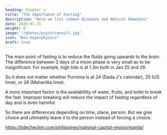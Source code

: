 ```yaml
---
heading: Chapter x
title: "The Importance of Fasting"
description: "Here we list common diseases and Natural Remedies"
date: 2020-01-25
weight: 8
image: "/photos/psych/consult.jpg"
icon: "Bio Superphysics"
draft: true
---
```



The main point of fasting is to reduce the fluids going upwards to the brain. The difference between 2 days of a moon phase is very small as to be insignificant. For example, high tide is at 1.3m both in Jan 25 and 26.

So it does not matter whether Purnima is at 24 (Dada J's calendar), 25 (US time), or 26 (Maharlika time).

A more important factor is the availablility of water, fruits, and toilet to break the fast. Improper breaking will reduce the impact of fasting regardless of day and is even harmful.

So there are differences depending on time, place, person. But we give choice and ultimately leave it to the person instead of forcing a choice. 

https://tidechecker.com/philippines/national-capital-region/manila/
